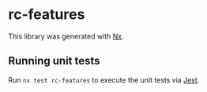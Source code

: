 # rc-features

This library was generated with [Nx](https://nx.dev).

## Running unit tests

Run `nx test rc-features` to execute the unit tests via [Jest](https://jestjs.io).
